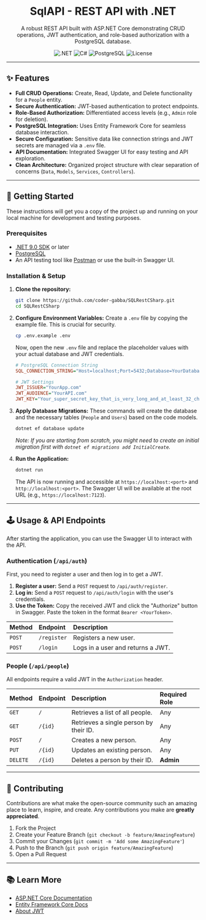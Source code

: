 <div align="center">
  <h1 align="center">SqlAPI - REST API with .NET</h1>
  <p align="center">
    A robust REST API built with ASP.NET Core demonstrating CRUD operations, JWT authentication, and role-based authorization with a PostgreSQL database.
  </p>
</div>

<p align="center">
  <img alt=".NET" src="https://img.shields.io/badge/.NET-9-512BD4?style=for-the-badge&logo=dotnet&logoColor=white" />
  <img alt="C#" src="https://img.shields.io/badge/C%23-12-239120?style=for-the-badge&logo=c-sharp&logoColor=white" />
  <img alt="PostgreSQL" src="https://img.shields.io/badge/PostgreSQL-16-4169E1?style=for-the-badge&logo=postgresql&logoColor=white" />
  <img alt="License" src="https://img.shields.io/badge/License-MIT-yellow.svg?style=for-the-badge" />
</p>

---

## ✨ Features

-   **Full CRUD Operations:** Create, Read, Update, and Delete functionality for a `People` entity.
-   **Secure Authentication:** JWT-based authentication to protect endpoints.
-   **Role-Based Authorization:** Differentiated access levels (e.g., `Admin` role for deletion).
-   **PostgreSQL Integration:** Uses Entity Framework Core for seamless database interaction.
-   **Secure Configuration:** Sensitive data like connection strings and JWT secrets are managed via a `.env` file.
-   **API Documentation:** Integrated Swagger UI for easy testing and API exploration.
-   **Clean Architecture:** Organized project structure with clear separation of concerns (`Data`, `Models`, `Services`, `Controllers`).

---

## 🚀 Getting Started

These instructions will get you a copy of the project up and running on your local machine for development and testing purposes.

### Prerequisites

-   [.NET 9.0 SDK](https://dotnet.microsoft.com/download/dotnet/9.0) or later
-   [PostgreSQL](https://www.postgresql.org/download/)
-   An API testing tool like [Postman](https://www.postman.com/) or use the built-in Swagger UI.

### Installation & Setup

1.  **Clone the repository:**
    ```bash
    git clone https://github.com/coder-gabba/SQLRestCSharp.git
    cd SQLRestCSharp
    ```

2.  **Configure Environment Variables:**
    Create a `.env` file by copying the example file. This is crucial for security.
    ```bash
    cp .env.example .env
    ```
    Now, open the new `.env` file and replace the placeholder values with your actual database and JWT credentials.
    ```ini
    # PostgreSQL Connection String
    SQL_CONNECTION_STRING="Host=localhost;Port=5432;Database=YourDatabase;Username=YourUser;Password=YourPassword"

    # JWT Settings
    JWT_ISSUER="YourApp.com"
    JWT_AUDIENCE="YourAPI.com"
    JWT_KEY="Your_super_secret_key_that_is_very_long_and_at_least_32_chars"
    ```

3.  **Apply Database Migrations:**
    These commands will create the database and the necessary tables (`People` and `Users`) based on the code models.
    ```bash
    dotnet ef database update
    ```
    *Note: If you are starting from scratch, you might need to create an initial migration first with `dotnet ef migrations add InitialCreate`.*

4.  **Run the Application:**
    ```bash
    dotnet run
    ```
    The API is now running and accessible at `https://localhost:<port>` and `http://localhost:<port>`. The Swagger UI will be available at the root URL (e.g., `https://localhost:7123`).

---

## 🕹️ Usage & API Endpoints

After starting the application, you can use the Swagger UI to interact with the API.

### Authentication (`/api/auth`)

First, you need to register a user and then log in to get a JWT.

1.  **Register a user:** Send a `POST` request to `/api/auth/register`.
2.  **Log in:** Send a `POST` request to `/api/auth/login` with the user's credentials.
3.  **Use the Token:** Copy the received JWT and click the "Authorize" button in Swagger. Paste the token in the format `Bearer <YourToken>`.

| Method | Endpoint        | Description                               |
| :------ | :-------------- | :----------------------------------------- |
| `POST`  | `/register`     | Registers a new user.                      |
| `POST`  | `/login`        | Logs in a user and returns a JWT.          |

### People (`/api/people`)

All endpoints require a valid JWT in the `Authorization` header.

| Method | Endpoint        | Description                               | Required Role |
| :------ | :-------------- | :----------------------------------------- | :-------------- |
| `GET`   | `/`             | Retrieves a list of all people.            | Any             |
| `GET`   | `/{id}`         | Retrieves a single person by their ID.     | Any             |
| `POST`  | `/`             | Creates a new person.                      | Any             |
| `PUT`   | `/{id}`         | Updates an existing person.                | Any             |
| `DELETE`| `/{id}`         | Deletes a person by their ID.              | **Admin**       |

---

## 🤝 Contributing

Contributions are what make the open-source community such an amazing place to learn, inspire, and create. Any contributions you make are **greatly appreciated**.

1.  Fork the Project
2.  Create your Feature Branch (`git checkout -b feature/AmazingFeature`)
3.  Commit your Changes (`git commit -m 'Add some AmazingFeature'`)
4.  Push to the Branch (`git push origin feature/AmazingFeature`)
5.  Open a Pull Request

---

## 📚 Learn More

-   [ASP.NET Core Documentation](https://docs.microsoft.com/aspnet/core)
-   [Entity Framework Core Docs](https://docs.microsoft.com/ef/core/)
-   [About JWT](https://jwt.io/)

